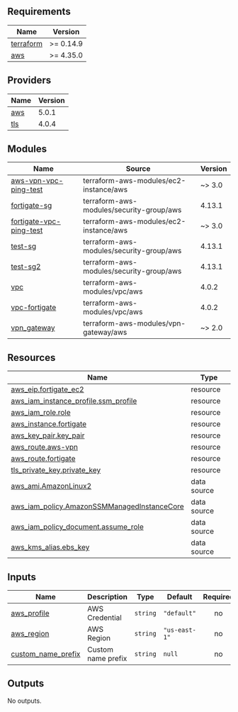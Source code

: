 <!-- BEGIN_TF_DOCS -->
## Requirements

| Name | Version |
|------|---------|
| <a name="requirement_terraform"></a> [terraform](#requirement\_terraform) | >= 0.14.9 |
| <a name="requirement_aws"></a> [aws](#requirement\_aws) | >= 4.35.0 |

## Providers

| Name | Version |
|------|---------|
| <a name="provider_aws"></a> [aws](#provider\_aws) | 5.0.1 |
| <a name="provider_tls"></a> [tls](#provider\_tls) | 4.0.4 |

## Modules

| Name | Source | Version |
|------|--------|---------|
| <a name="module_aws-vpn-vpc-ping-test"></a> [aws-vpn-vpc-ping-test](#module\_aws-vpn-vpc-ping-test) | terraform-aws-modules/ec2-instance/aws | ~> 3.0 |
| <a name="module_fortigate-sg"></a> [fortigate-sg](#module\_fortigate-sg) | terraform-aws-modules/security-group/aws | 4.13.1 |
| <a name="module_fortigate-vpc-ping-test"></a> [fortigate-vpc-ping-test](#module\_fortigate-vpc-ping-test) | terraform-aws-modules/ec2-instance/aws | ~> 3.0 |
| <a name="module_test-sg"></a> [test-sg](#module\_test-sg) | terraform-aws-modules/security-group/aws | 4.13.1 |
| <a name="module_test-sg2"></a> [test-sg2](#module\_test-sg2) | terraform-aws-modules/security-group/aws | 4.13.1 |
| <a name="module_vpc"></a> [vpc](#module\_vpc) | terraform-aws-modules/vpc/aws | 4.0.2 |
| <a name="module_vpc-fortigate"></a> [vpc-fortigate](#module\_vpc-fortigate) | terraform-aws-modules/vpc/aws | 4.0.2 |
| <a name="module_vpn_gateway"></a> [vpn\_gateway](#module\_vpn\_gateway) | terraform-aws-modules/vpn-gateway/aws | ~> 2.0 |

## Resources

| Name | Type |
|------|------|
| [aws_eip.fortigate_ec2](https://registry.terraform.io/providers/hashicorp/aws/latest/docs/resources/eip) | resource |
| [aws_iam_instance_profile.ssm_profile](https://registry.terraform.io/providers/hashicorp/aws/latest/docs/resources/iam_instance_profile) | resource |
| [aws_iam_role.role](https://registry.terraform.io/providers/hashicorp/aws/latest/docs/resources/iam_role) | resource |
| [aws_instance.fortigate](https://registry.terraform.io/providers/hashicorp/aws/latest/docs/resources/instance) | resource |
| [aws_key_pair.key_pair](https://registry.terraform.io/providers/hashicorp/aws/latest/docs/resources/key_pair) | resource |
| [aws_route.aws-vpn](https://registry.terraform.io/providers/hashicorp/aws/latest/docs/resources/route) | resource |
| [aws_route.fortigate](https://registry.terraform.io/providers/hashicorp/aws/latest/docs/resources/route) | resource |
| [tls_private_key.private_key](https://registry.terraform.io/providers/hashicorp/tls/latest/docs/resources/private_key) | resource |
| [aws_ami.AmazonLinux2](https://registry.terraform.io/providers/hashicorp/aws/latest/docs/data-sources/ami) | data source |
| [aws_iam_policy.AmazonSSMManagedInstanceCore](https://registry.terraform.io/providers/hashicorp/aws/latest/docs/data-sources/iam_policy) | data source |
| [aws_iam_policy_document.assume_role](https://registry.terraform.io/providers/hashicorp/aws/latest/docs/data-sources/iam_policy_document) | data source |
| [aws_kms_alias.ebs_key](https://registry.terraform.io/providers/hashicorp/aws/latest/docs/data-sources/kms_alias) | data source |

## Inputs

| Name | Description | Type | Default | Required |
|------|-------------|------|---------|:--------:|
| <a name="input_aws_profile"></a> [aws\_profile](#input\_aws\_profile) | AWS Credential | `string` | `"default"` | no |
| <a name="input_aws_region"></a> [aws\_region](#input\_aws\_region) | AWS Region | `string` | `"us-east-1"` | no |
| <a name="input_custom_name_prefix"></a> [custom\_name\_prefix](#input\_custom\_name\_prefix) | Custom name prefix | `string` | `null` | no |

## Outputs

No outputs.
<!-- END_TF_DOCS -->